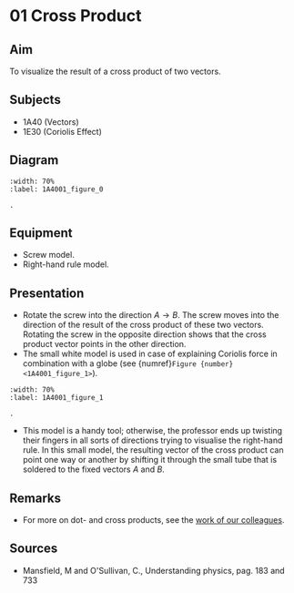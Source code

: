 # 01 Cross Product 
    

## Aim

To visualize the result of a cross product of two vectors.    
  

## Subjects   

* 1A40 (Vectors) 
* 1E30 (Coriolis Effect)   
  

## Diagram   
   
```{figure} figures/figure_0.png
:width: 70%  
:label: 1A4001_figure_0  

.
``` 


## Equipment   

*  Screw model. 
*  Right-hand rule model.
     

## Presentation   

*  Rotate the screw into the direction $A \rightarrow B$. The screw moves into the direction of the result of the cross product of these two vectors. Rotating the screw in the opposite direction shows that the cross product vector points in the other direction.
*  The small white model is used in case of explaining Coriolis force in combination with a globe (see {numref}`Figure {number} <1A4001_figure_1>`).  

```{figure} figures/figure_1.png
:width: 70%  
:label: 1A4001_figure_1

.
``` 
 
*  This model is a handy tool; otherwise, the professor ends up twisting their fingers in all sorts of directions trying to visualise the right-hand rule. In this small model, the resulting vector of the cross product can point one way or another by shifting it through the small tube that is soldered to the fixed vectors $A$ and $B$.
    

## Remarks   

*  For more on dot- and cross products, see the [work of our colleagues](https://interactivetextbooks.tudelft.nl/linear-algebra/Chapter1/intro.html).    
  

## Sources   

*  Mansfield, M and O'Sullivan, C., Understanding physics, pag. 183 and 733
  
